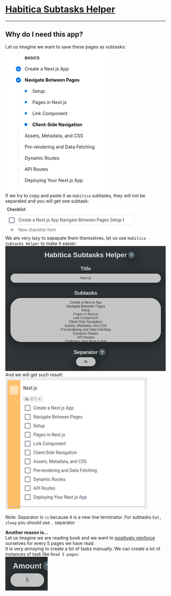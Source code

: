 # [Habitica Subtasks Helper](https://freephoenix888.github.io/Habitica-Subtasks-Helper/) #

---

## Why do I need this app? ##
Let us imagine we want to save these pages as subtasks:  
![Next js bacics subtasks](https://raw.githubusercontent.com/FreePhoenix888/Habitica-Subtasks-Helper/main/readme_assets/next_js_basics_subtasks.png)  
If we try to copy and paste it as `Habitica` subtasks, they will not be separated and you will get one subtask:  
![Pasted subtasks in Habitica](https://raw.githubusercontent.com/FreePhoenix888/Habitica-Subtasks-Helper/main/readme_assets/habitica_pasted_subtasks.png)  
We are very lazy to sepapate them themselves, let us use `Habitica Subtasks Helper` to make it easier:  
![Pasted subtasks in Habitica Subtasks Helper](https://raw.githubusercontent.com/FreePhoenix888/Habitica-Subtasks-Helper/main/readme_assets/example_with_next_js_subtasks_in_habitica_subtasks_helper.png)  
And we will get such result:  
![Result](https://raw.githubusercontent.com/FreePhoenix888/Habitica-Subtasks-Helper/main/readme_assets/result.png)  

Note: Separator is `\n` because it is a new line terminator. For subtasks `Eat, sleep` you should use `,` separator

**Another reason is...**  
Let us imagine we are reading book and we want to [positively reinforce](https://en.wikipedia.org/wiki/Reinforcement) ourselves for every 5 pages we have read.  
It is very annoying to create a lot of tasks manually. We can create a lot of instances of task like `Read 5 pages`:  
![Amount input](https://raw.githubusercontent.com/FreePhoenix888/Habitica-Subtasks-Helper/main/readme_assets/amount.png)
